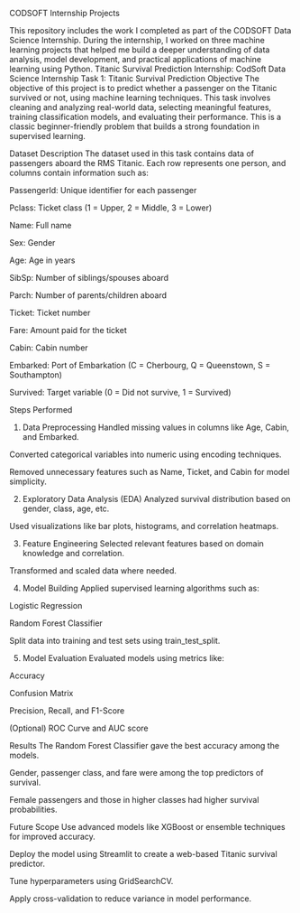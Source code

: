 CODSOFT Internship Projects

This repository includes the work I completed as part of the CODSOFT Data Science Internship. During the internship, I worked on three machine learning projects that helped me build a deeper understanding of data analysis, model development, and practical applications of machine learning using Python.
Titanic Survival Prediction
Internship: CodSoft Data Science Internship
Task 1: Titanic Survival Prediction
Objective
The objective of this project is to predict whether a passenger on the Titanic survived or not, using machine learning techniques. This task involves cleaning and analyzing real-world data, selecting meaningful features, training classification models, and evaluating their performance. This is a classic beginner-friendly problem that builds a strong foundation in supervised learning.

Dataset Description
The dataset used in this task contains data of passengers aboard the RMS Titanic. Each row represents one person, and columns contain information such as:

PassengerId: Unique identifier for each passenger

Pclass: Ticket class (1 = Upper, 2 = Middle, 3 = Lower)

Name: Full name

Sex: Gender

Age: Age in years

SibSp: Number of siblings/spouses aboard

Parch: Number of parents/children aboard

Ticket: Ticket number

Fare: Amount paid for the ticket

Cabin: Cabin number

Embarked: Port of Embarkation (C = Cherbourg, Q = Queenstown, S = Southampton)

Survived: Target variable (0 = Did not survive, 1 = Survived)

Steps Performed
1. Data Preprocessing
Handled missing values in columns like Age, Cabin, and Embarked.

Converted categorical variables into numeric using encoding techniques.

Removed unnecessary features such as Name, Ticket, and Cabin for model simplicity.

2. Exploratory Data Analysis (EDA)
Analyzed survival distribution based on gender, class, age, etc.

Used visualizations like bar plots, histograms, and correlation heatmaps.

3. Feature Engineering
Selected relevant features based on domain knowledge and correlation.

Transformed and scaled data where needed.

4. Model Building
Applied supervised learning algorithms such as:

Logistic Regression

Random Forest Classifier

Split data into training and test sets using train_test_split.

5. Model Evaluation
Evaluated models using metrics like:

Accuracy

Confusion Matrix

Precision, Recall, and F1-Score

(Optional) ROC Curve and AUC score

Results
The Random Forest Classifier gave the best accuracy among the models.

Gender, passenger class, and fare were among the top predictors of survival.

Female passengers and those in higher classes had higher survival probabilities.

Future Scope
Use advanced models like XGBoost or ensemble techniques for improved accuracy.

Deploy the model using Streamlit to create a web-based Titanic survival predictor.

Tune hyperparameters using GridSearchCV.

Apply cross-validation to reduce variance in model performance.
